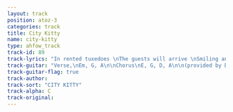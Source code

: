 ```yaml
---
layout: track
position: atoz-3
categories: track
title: City Kitty
name: city-kitty
type: ahfow_track
track-id: 89
track-lyrics: "In rented tuxedoes \nThe guests will arrive \nSmiling and smoking \nChewing and choking \nWomen int heir favourite shoes \nThinking dark disturbing thoughts \nAll of them together \nMaking trips to the bathroom \nBlackeyed susans \nAnd chilled potatoes \nHigh balls and low \nA pinch and a punch \nInvisible to mirrors \nYou fly around the room \nTell me the password \nBanana cream pie \n\nSo get up off the floor \nAnd play with me some more \nCome down to my side \nAnd tell me green-eyed lies \nWe'll find a magic spell \nTo turn this much to gold \nWell promises don't grow on trees \n\nPlayin' the oujia board \nIn front of the fire \nIt told me to do \nUnspeakable things \nMixed in a cocktail \nOf muddles emotions \nStinky and winky \nDrinky and stinky \n\nThey made me dance \nThey made me sing \nThe boring bibble babble \nThe dreary dibble dabble \nThe bustle and the vanity \nThe hustle and insanity \nClowning and towning \nFrowning and drowning"
track-guitar: "Verse,\nEm, G, A\n\nChorus\nE, G, D, A\n\n(provided by Drew)"
track-guitar-flag: true
track-author: 
track-sort: "CITY KITTY"
track-alpha: C
track-original: 
---
```

